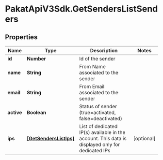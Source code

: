 # PakatApiV3Sdk.GetSendersListSenders

## Properties
Name | Type | Description | Notes
------------ | ------------- | ------------- | -------------
**id** | **Number** | Id of the sender | 
**name** | **String** | From Name associated to the sender | 
**email** | **String** | From Email associated to the sender | 
**active** | **Boolean** | Status of sender (true&#x3D;activated, false&#x3D;deactivated) | 
**ips** | [**[GetSendersListIps]**](GetSendersListIps.md) | List of dedicated IP(s) available in the account. This data is displayed only for dedicated IPs | [optional] 


